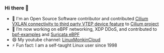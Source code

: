 ### Hi there 👋

- 🔭 I'm an Open Source Software contributor and contributed [Cilium VXLAN connectivity to third party VTEP device feature](https://docs.cilium.io/en/latest/network/vtep/) to [Cilium project](https://github.com/cilium/cilium/commits?author=vincentmli)
- 🌱 I’m now working on eBPF networking, XDP DDoS, and contributed to [bpf-examples](https://github.com/xdp-project/bpf-examples/tree/master/xdp-synproxy) and [Suricata eBPF](https://github.com/OISF/suricata/pulls?q=is%3Apr+author%3Avincentmli+)
- 😄 My youtube channel: [LinuxMonkinCloud](https://www.youtube.com/c/LinuxMonkinCloud)
- ⚡ Fun fact: I am a self-taught Linux user since 1998
